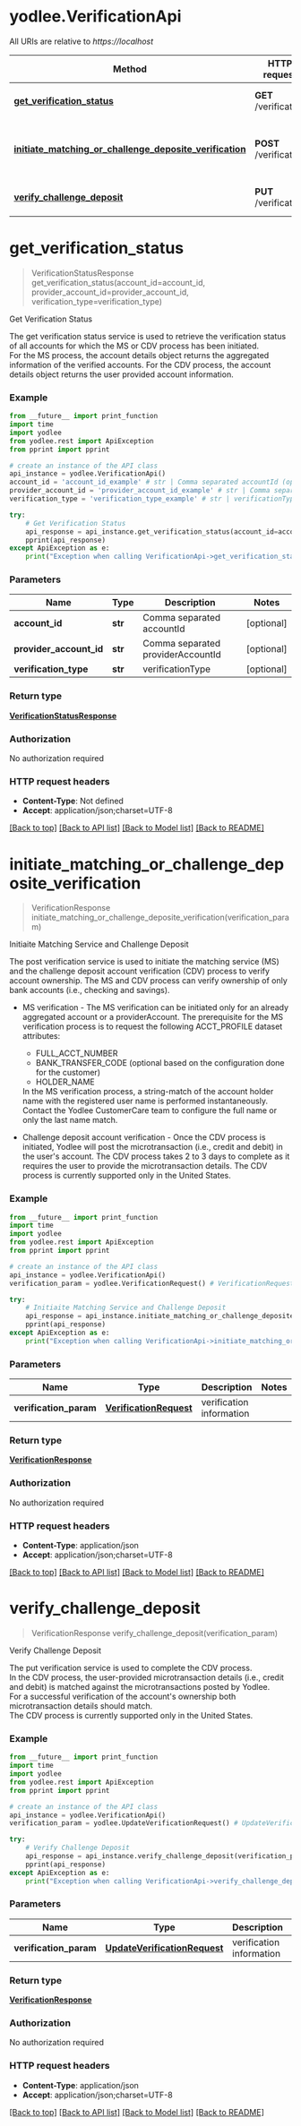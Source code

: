 # yodlee.VerificationApi

All URIs are relative to *https://localhost*

Method | HTTP request | Description
------------- | ------------- | -------------
[**get_verification_status**](VerificationApi.md#get_verification_status) | **GET** /verification | Get Verification Status
[**initiate_matching_or_challenge_deposite_verification**](VerificationApi.md#initiate_matching_or_challenge_deposite_verification) | **POST** /verification | Initiaite Matching Service and Challenge Deposit
[**verify_challenge_deposit**](VerificationApi.md#verify_challenge_deposit) | **PUT** /verification | Verify Challenge Deposit


# **get_verification_status**
> VerificationStatusResponse get_verification_status(account_id=account_id, provider_account_id=provider_account_id, verification_type=verification_type)

Get Verification Status

The get verification status service is used to retrieve the verification status of all accounts for which the MS or CDV process has been initiated.<br>For the MS process, the account details object returns the aggregated information of the verified accounts. For the CDV process, the account details object returns the user provided account information.<br>

### Example
```python
from __future__ import print_function
import time
import yodlee
from yodlee.rest import ApiException
from pprint import pprint

# create an instance of the API class
api_instance = yodlee.VerificationApi()
account_id = 'account_id_example' # str | Comma separated accountId (optional)
provider_account_id = 'provider_account_id_example' # str | Comma separated providerAccountId (optional)
verification_type = 'verification_type_example' # str | verificationType (optional)

try:
    # Get Verification Status
    api_response = api_instance.get_verification_status(account_id=account_id, provider_account_id=provider_account_id, verification_type=verification_type)
    pprint(api_response)
except ApiException as e:
    print("Exception when calling VerificationApi->get_verification_status: %s\n" % e)
```

### Parameters

Name | Type | Description  | Notes
------------- | ------------- | ------------- | -------------
 **account_id** | **str**| Comma separated accountId | [optional] 
 **provider_account_id** | **str**| Comma separated providerAccountId | [optional] 
 **verification_type** | **str**| verificationType | [optional] 

### Return type

[**VerificationStatusResponse**](VerificationStatusResponse.md)

### Authorization

No authorization required

### HTTP request headers

 - **Content-Type**: Not defined
 - **Accept**: application/json;charset=UTF-8

[[Back to top]](#) [[Back to API list]](../README.md#documentation-for-api-endpoints) [[Back to Model list]](../README.md#documentation-for-models) [[Back to README]](../README.md)

# **initiate_matching_or_challenge_deposite_verification**
> VerificationResponse initiate_matching_or_challenge_deposite_verification(verification_param)

Initiaite Matching Service and Challenge Deposit

The post verification service is used to initiate the matching service (MS) and the challenge deposit account verification (CDV) process to verify account ownership. The MS and CDV process can verify ownership of only bank accounts (i.e., checking and savings). <ul><li>MS verification - The MS verification can be initiated only for an already aggregated account or a providerAccount. The prerequisite for the MS verification process is to request the following ACCT_PROFILE dataset attributes:</li><ul><li>FULL_ACCT_NUMBER</li><li>BANK_TRANSFER_CODE (optional based on the configuration done for the customer)</li><li>HOLDER_NAME</li></ul>In the MS verification process, a string-match of the account holder name with the registered user name is performed instantaneously. Contact the Yodlee CustomerCare team to configure the full name or only the last name match.</li></ul><ul><li>Challenge deposit account verification - Once the CDV process is initiated, Yodlee will post the microtransaction (i.e., credit and debit) in the user's account. The CDV process takes 2 to 3 days to complete as it requires the user to provide the microtransaction details. The CDV process is currently supported only in the United States.</li></ul>

### Example
```python
from __future__ import print_function
import time
import yodlee
from yodlee.rest import ApiException
from pprint import pprint

# create an instance of the API class
api_instance = yodlee.VerificationApi()
verification_param = yodlee.VerificationRequest() # VerificationRequest | verification information

try:
    # Initiaite Matching Service and Challenge Deposit
    api_response = api_instance.initiate_matching_or_challenge_deposite_verification(verification_param)
    pprint(api_response)
except ApiException as e:
    print("Exception when calling VerificationApi->initiate_matching_or_challenge_deposite_verification: %s\n" % e)
```

### Parameters

Name | Type | Description  | Notes
------------- | ------------- | ------------- | -------------
 **verification_param** | [**VerificationRequest**](VerificationRequest.md)| verification information | 

### Return type

[**VerificationResponse**](VerificationResponse.md)

### Authorization

No authorization required

### HTTP request headers

 - **Content-Type**: application/json
 - **Accept**: application/json;charset=UTF-8

[[Back to top]](#) [[Back to API list]](../README.md#documentation-for-api-endpoints) [[Back to Model list]](../README.md#documentation-for-models) [[Back to README]](../README.md)

# **verify_challenge_deposit**
> VerificationResponse verify_challenge_deposit(verification_param)

Verify Challenge Deposit

The put verification service is used to complete the CDV process.<br> In the CDV process, the user-provided microtransaction details (i.e., credit and debit) is matched against the microtransactions posted by Yodlee.<br> For a successful verification of the account's ownership both microtransaction details should match.<br>The CDV process is currently supported only in the United States.<br>

### Example
```python
from __future__ import print_function
import time
import yodlee
from yodlee.rest import ApiException
from pprint import pprint

# create an instance of the API class
api_instance = yodlee.VerificationApi()
verification_param = yodlee.UpdateVerificationRequest() # UpdateVerificationRequest | verification information

try:
    # Verify Challenge Deposit
    api_response = api_instance.verify_challenge_deposit(verification_param)
    pprint(api_response)
except ApiException as e:
    print("Exception when calling VerificationApi->verify_challenge_deposit: %s\n" % e)
```

### Parameters

Name | Type | Description  | Notes
------------- | ------------- | ------------- | -------------
 **verification_param** | [**UpdateVerificationRequest**](UpdateVerificationRequest.md)| verification information | 

### Return type

[**VerificationResponse**](VerificationResponse.md)

### Authorization

No authorization required

### HTTP request headers

 - **Content-Type**: application/json
 - **Accept**: application/json;charset=UTF-8

[[Back to top]](#) [[Back to API list]](../README.md#documentation-for-api-endpoints) [[Back to Model list]](../README.md#documentation-for-models) [[Back to README]](../README.md)

